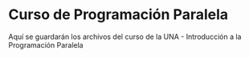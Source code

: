 # Curso de Programación Paralela

Aquí se guardarán los archivos del curso de la UNA - Introducción a la Programación Paralela
